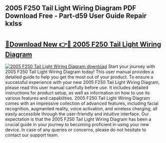 ## 2005 F250 Tail Light Wiring Diagram PDF Download Free - Part-d59 User Guide Repair kxlss

# <h2><a href="http://dfsazsw.blite.top/?on=2005+F250+Tail+Light+Wiring+Diagram">🔗Download New 👉🔴 2005 F250 Tail Light Wiring Diagram</a></h2>

[![2005 F250 Tail Light Wiring Diagram download](https://i.imgur.com/lujVjoI.png)](http://dfsazsw.blite.top/?on=2005+F250+Tail+Light+Wiring+Diagram)
Start your journey with 2005 F250 Tail Light Wiring Diagram today! This user manual provides a detailed guide to help you get the most out of your product. To ensure a successful experience with your new 2005 F250 Tail Light Wiring Diagram, please read this user manual carefully before use. It includes detailed instructions for product setup, as well as information on how to use its various features and capabilities. 2005 F250 Tail Light Wiring Diagram comes with an impressive collection of advanced features, including facial recognition, augmented reality, voice activation, and wireless charging, all easily accessible through the user-friendly and intuitive interface. Our expectation is that the 2005 F250 Tail Light Wiring Diagram has been a crucial guide in your journey to becoming proficient in using your new device. In case of any queries or concerns, please do not hesitate to contact our support team.
